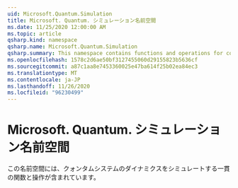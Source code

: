 ```yaml
---
uid: Microsoft.Quantum.Simulation
title: Microsoft. Quantum. シミュレーション名前空間
ms.date: 11/25/2020 12:00:00 AM
ms.topic: article
qsharp.kind: namespace
qsharp.name: Microsoft.Quantum.Simulation
qsharp.summary: This namespace contains functions and operations for coherently simulating the dynamics of quantum systems.
ms.openlocfilehash: 1578c2d6ae50bf3127455060d29155823b5636cf
ms.sourcegitcommit: a87c1aa8e7453360025e47ba614f25b02ea84ec3
ms.translationtype: MT
ms.contentlocale: ja-JP
ms.lasthandoff: 11/26/2020
ms.locfileid: "96230499"
---
```

# <a name="microsoftquantumsimulation-namespace"></a>Microsoft. Quantum. シミュレーション名前空間

この名前空間には、クォンタムシステムのダイナミクスをシミュレートする一貫の関数と操作が含まれています。

